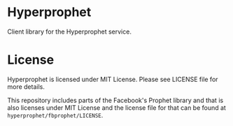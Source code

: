 # Hyperprophet

Client library for the Hyperprophet service.

# License

Hyperprophet is licensed under MIT License. Please see LICENSE file for
more details.

This repository includes parts of the Facebook's Prophet library and
that is also licenses under MIT License and the license file for that
can be found at `hyperprophet/fbprophet/LICENSE`.
